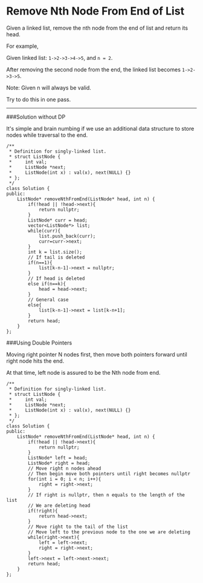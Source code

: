 # Remove Nth Node From End of List

Given a linked list, remove the nth node from the end of list and return its head.

For example,

   Given linked list: ```1->2->3->4->5```, and ```n = 2```.

   After removing the second node from the end, the linked list becomes ```1->2->3->5```.
   
 
Note:
Given n will always be valid.

Try to do this in one pass.



---


###Solution without DP

It's simple and brain numbing if we use an additional data structure to store nodes while traversal to the end.

```
/**
 * Definition for singly-linked list.
 * struct ListNode {
 *     int val;
 *     ListNode *next;
 *     ListNode(int x) : val(x), next(NULL) {}
 * };
 */
class Solution {
public:
    ListNode* removeNthFromEnd(ListNode* head, int n) {
        if(!head || !head->next){
            return nullptr;
        }
        ListNode* curr = head;
        vector<ListNode*> list;
        while(curr){
            list.push_back(curr);
            curr=curr->next;
        }
        int k = list.size();
        // If tail is deleted
        if(n==1){
            list[k-n-1]->next = nullptr;
        }
        // If head is deleted
        else if(n==k){
            head = head->next;
        }
        // General case
        else{
            list[k-n-1]->next = list[k-n+1];
        }
        return head;
    }
};
```


###Using Double Pointers

Moving right pointer N nodes first, then move both pointers forward until right node hits the end.

At that time, left node is assured to be the Nth node from end.



```
/**
 * Definition for singly-linked list.
 * struct ListNode {
 *     int val;
 *     ListNode *next;
 *     ListNode(int x) : val(x), next(NULL) {}
 * };
 */
class Solution {
public:
    ListNode* removeNthFromEnd(ListNode* head, int n) {
        if(!head || !head->next){
            return nullptr;
        }
        ListNode* left = head;
        ListNode* right = head;
        // Move right n nodes ahead
        // Then begin move both pointers until right becomes nullptr
        for(int i = 0; i < n; i++){
            right = right->next;
        }
        // If right is nullptr, then n equals to the length of the list
        // We are deleting head
        if(!right){
            return head->next;
        }
        // Move right to the tail of the list
        // Move left to the previous node to the one we are deleting
        while(right->next){
            left = left->next;
            right = right->next;
        }
        left->next = left->next->next;
        return head;
    }
};
```
